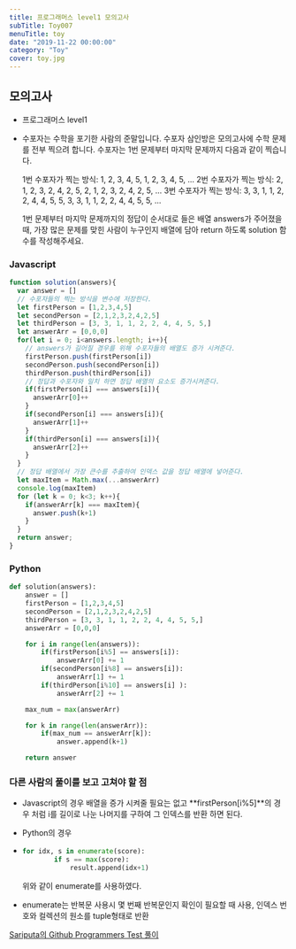 ```yaml
---
title: 프로그래머스 level1 모의고사
subTitle: Toy007
menuTitle: toy
date: "2019-11-22 00:00:00"
category: "Toy"
cover: toy.jpg
---
```


## 모의고사

- 프로그래머스 level1

- 수포자는 수학을 포기한 사람의 준말입니다. 수포자 삼인방은 모의고사에 수학 문제를 전부 찍으려 합니다. 수포자는 1번 문제부터 마지막 문제까지 다음과 같이 찍습니다.

  1번 수포자가 찍는 방식: 1, 2, 3, 4, 5, 1, 2, 3, 4, 5, ...
  2번 수포자가 찍는 방식: 2, 1, 2, 3, 2, 4, 2, 5, 2, 1, 2, 3, 2, 4, 2, 5, ...
  3번 수포자가 찍는 방식: 3, 3, 1, 1, 2, 2, 4, 4, 5, 5, 3, 3, 1, 1, 2, 2, 4, 4, 5, 5, ...

  1번 문제부터 마지막 문제까지의 정답이 순서대로 들은 배열 answers가 주어졌을 때, 가장 많은 문제를 맞힌 사람이 누구인지 배열에 담아 return 하도록 solution 함수를 작성해주세요.

### Javascript

```javascript
function solution(answers){
  var answer = []
  // 수포자들의 찍는 방식을 변수에 저장한다.
  let firstPerson = [1,2,3,4,5]
  let secondPerson = [2,1,2,3,2,4,2,5]
  let thirdPerson = [3, 3, 1, 1, 2, 2, 4, 4, 5, 5,]
  let answerArr = [0,0,0]
  for(let i = 0; i<answers.length; i++){
    // answers가 길어질 경우를 위해 수포자들의 배열도 증가 시켜준다.
    firstPerson.push(firstPerson[i])
    secondPerson.push(secondPerson[i])
    thirdPerson.push(thirdPerson[i])
    // 정답과 수포자와 일치 하면 정답 배열의 요소도 증가시켜준다.
    if(firstPerson[i] === answers[i]){
      answerArr[0]++
    }
    if(secondPerson[i] === answers[i]){
      answerArr[1]++
    }
    if(thirdPerson[i] === answers[i]){
      answerArr[2]++
    }   
  }
  // 정답 배열에서 가장 큰수를 추출하여 인덱스 값을 정답 배열에 넣어준다.
  let maxItem = Math.max(...answerArr)
  console.log(maxItem)
  for (let k = 0; k<3; k++){
    if(answerArr[k] === maxItem){
      answer.push(k+1)
    }
  } 
  return answer;
}
```

### Python

```python
def solution(answers):
    answer = []
    firstPerson = [1,2,3,4,5]
    secondPerson = [2,1,2,3,2,4,2,5]
    thirdPerson = [3, 3, 1, 1, 2, 2, 4, 4, 5, 5,]
    answerArr = [0,0,0]

    for i in range(len(answers)):
        if(firstPerson[i%5] == answers[i]):
            answerArr[0] += 1
        if(secondPerson[i%8] == answers[i]):
            answerArr[1] += 1
        if(thirdPerson[i%10] == answers[i] ):
            answerArr[2] += 1

    max_num = max(answerArr)

    for k in range(len(answerArr)):
        if(max_num == answerArr[k]):
            answer.append(k+1)

    return answer
```

### 다른 사람의 풀이를 보고 고쳐야 할 점

- Javascript의 경우 배열을 증가 시켜줄 필요는 없고 **firstPerson[i%5]**의 경우 처럼 i를 길이로 나눈 나머지를 구하여 그 인덱스를 반환 하면 된다.

- Python의 경우

- ```python
  for idx, s in enumerate(score):
          if s == max(score):
              result.append(idx+1)
  ```

  위와 같이 enumerate를 사용하였다.

- enumerate는 반복문 사용시 몇 번째 반복문인지 확인이 필요할 때 사용, 인덱스 번호와 컬렉션의 원소를 tuple형태로 반환

[Sariputa의 Github Programmers Test 풀이](https://github.com/upatisariputa/programmersTest)